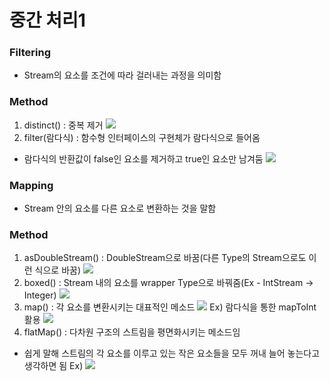 # 중간 처리1
### Filtering
- Stream의 요소를 조건에 따라 걸러내는 과정을 의미함

### Method
1. distinct() : 중복 제거
![](../../README_resources/Pasted%20image%2020231104210951.png)
2. filter(람다식) : 함수형 인터페이스의 구현체가 람다식으로 들어옴
- 람다식의 반환값이 false인 요소를 제거하고 true인 요소만 남겨둠
![](../../README_resources/Pasted%20image%2020231104211453.png)

### Mapping
- Stream 안의 요소를 다른 요소로 변환하는 것을 말함

### Method
1. asDoubleStream() : DoubleStream으로 바꿈(다른 Type의 Stream으로도 이런 식으로 바꿈)
![](../../README_resources/Pasted%20image%2020231110200554.png)
2. boxed() : Stream 내의 요소를 wrapper Type으로 바꿔줌(Ex - IntStream -> Integer)
![](../../README_resources/Pasted%20image%2020231110200747.png)
3. map() : 각 요소를 변환시키는 대표적인 메소드
![](../../README_resources/Pasted%20image%2020231110201010.png)
Ex) 람다식을 통한 mapToInt 활용
![](../../README_resources/Pasted%20image%2020231110211658.png)
4. flatMap() : 다차원 구조의 스트림을 평면화시키는 메소드임
- 쉽게 말해 스트림의 각 요소를 이루고 있는 작은 요소들을 모두 꺼내 늘어 놓는다고 생각하면 됨
Ex)
![](../../README_resources/Pasted%20image%2020231110214626.png)
